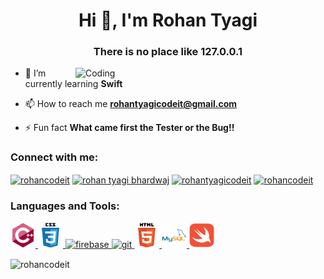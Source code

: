 <h1 align="center">Hi 👋, I'm Rohan Tyagi</h1>
<h3 align="center">There is no place like 127.0.0.1</h3>

<img align="right" alt="Coding" width="400" src="https://assets-global.website-files.com/5e6a544cadf84b1393e2e022/6081985cdbe3b5361e2da1e2_hello-timelapse.gif">

- 🌱 I’m currently learning **Swift**

- 📫 How to reach me **rohantyagicodeit@gmail.com**

- ⚡ Fun fact **What came first the Tester or the Bug!!**

<h3 align="left">Connect with me:</h3>
<p align="left">
<a href="https://twitter.com/rohancodeit" target="blank"><img align="center" src="https://raw.githubusercontent.com/rahuldkjain/github-profile-readme-generator/master/src/images/icons/Social/twitter.svg" alt="rohancodeit" height="30" width="40" /></a>
<a href="https://linkedin.com/in/rohan tyagi bhardwaj" target="blank"><img align="center" src="https://raw.githubusercontent.com/rahuldkjain/github-profile-readme-generator/master/src/images/icons/Social/linked-in-alt.svg" alt="rohan tyagi bhardwaj" height="30" width="40" /></a>
<a href="https://www.hackerrank.com/rohantyagicodeit" target="blank"><img align="center" src="https://raw.githubusercontent.com/rahuldkjain/github-profile-readme-generator/master/src/images/icons/Social/hackerrank.svg" alt="rohantyagicodeit" height="30" width="40" /></a>
<a href="https://www.leetcode.com/rohancodeit" target="blank"><img align="center" src="https://raw.githubusercontent.com/rahuldkjain/github-profile-readme-generator/master/src/images/icons/Social/leet-code.svg" alt="rohancodeit" height="30" width="40" /></a>
</p>

<h3 align="left">Languages and Tools:</h3>
<p align="left"> <a href="https://www.w3schools.com/cpp/" target="_blank"> <img src="https://raw.githubusercontent.com/devicons/devicon/master/icons/cplusplus/cplusplus-original.svg" alt="cplusplus" width="40" height="40"/> </a> <a href="https://www.w3schools.com/css/" target="_blank"> <img src="https://raw.githubusercontent.com/devicons/devicon/master/icons/css3/css3-original-wordmark.svg" alt="css3" width="40" height="40"/> </a> <a href="https://firebase.google.com/" target="_blank"> <img src="https://www.vectorlogo.zone/logos/firebase/firebase-icon.svg" alt="firebase" width="40" height="40"/> </a> <a href="https://git-scm.com/" target="_blank"> <img src="https://www.vectorlogo.zone/logos/git-scm/git-scm-icon.svg" alt="git" width="40" height="40"/> </a> <a href="https://www.w3.org/html/" target="_blank"> <img src="https://raw.githubusercontent.com/devicons/devicon/master/icons/html5/html5-original-wordmark.svg" alt="html5" width="40" height="40"/> </a> <a href="https://www.mysql.com/" target="_blank"> <img src="https://raw.githubusercontent.com/devicons/devicon/master/icons/mysql/mysql-original-wordmark.svg" alt="mysql" width="40" height="40"/> </a> <a href="https://developer.apple.com/swift/" target="_blank"> <img src="https://raw.githubusercontent.com/devicons/devicon/master/icons/swift/swift-original.svg" alt="swift" width="40" height="40"/> </a> </p>

<p><img align="center" src="https://github-readme-stats.vercel.app/api/top-langs?username=rohancodeit&show_icons=true&locale=en&layout=compact" alt="rohancodeit" /></p>
